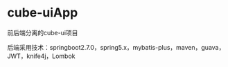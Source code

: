 # cube-uiApp
前后端分离的cube-ui项目

后端采用技术：springboot2.7.0，spring5.x，mybatis-plus，maven，guava，JWT，knife4j，Lombok
